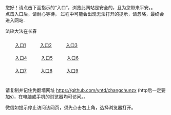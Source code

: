 您好！请点击下面指示的“入口”，浏览此网站是安全的，且为您带来平安。。 <br/>
点击入口后，请耐心等待， 过程中可能会出现无法打开的提示，请忽略，最终会进入网站. </br>

法轮大法在长春<br/>
<div style="padding:10px"><a style="margin:20px" target="_blank" href="https://dckjhcrv5y8hy.cloudfront.net/2Qpsp?vpxmptt" id="ccLink1" rel="nofollow">入口1</a> <a target="_blank" style="margin:20px" href="https://d1ikhot0q1llg3.cloudfront.net/2Qpsp?pnuzhidq" id="ccLink2" rel="nofollow">入口2</a> <a style="margin:20px" target="_blank" href="https://d2l5iszvqpoznw.cloudfront.net/2Qpsp?zrmamjv" id="ccLink3" rel="nofollow">入口3</a></div>

<div style="padding:10px" ><a style="margin:20px" target="_blank" href="https://dckjhcrv5y8hy.cloudfront.net/2Qpsp?vpxmptt" id="ccLink4" rel="nofollow">入口4</a> <a style="margin:20px" href="https://d1ikhot0q1llg3.cloudfront.net/2Qpsp?pnuzhidq" target="_blank" id="ccLink5" rel="nofollow">入口5</a> <a style="margin:20px" href="https://d2l5iszvqpoznw.cloudfront.net/2Qpsp?zrmamjv" target="_blank" id="ccLink6" rel="nofollow">入口6</a></div>

<div style="padding:10px"><a style="margin:20px" target="_blank" href="https://dckjhcrv5y8hy.cloudfront.net/2Qpsp?vpxmptt" id="ccLink7" rel="nofollow">入口7</a> <a style="margin:20px" href="https://d1ikhot0q1llg3.cloudfront.net/2Qpsp?pnuzhidq" target="_blank" id="ccLink8" rel="nofollow">入口8</a> <a style="margin:20px" target="_blank" href="https://d2l5iszvqpoznw.cloudfront.net/2Qpsp?zrmamjv" id="ccLink9" rel="nofollow">入口9</a></div>

<br/>



请复制并记住免翻墙网址 https://github.com/yntd/changchunzx (http后一定要加s)，在电脑或手机的浏览器均可访问。。<br/>

微信如提示停止访问该网页，须先点击右上角，选择浏览器打开。
